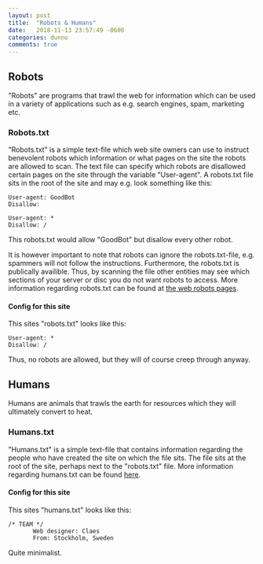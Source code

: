 ```yaml
---
layout: post
title:  "Robots & Humans"
date:   2018-11-13 23:57:49 -0600
categories: dunno
comments: true
---
```

## Robots 
"Robots" are programs that trawl the web for information which can be used in a variety of applications such as e.g. search engines, spam, marketing etc.

### Robots.txt
"Robots.txt" is a simple text-file which web site owners can use to instruct benevolent robots which information or what pages on the site the robots are allowed to scan. The text file can specify which robots are disallowed certain pages on the site through the variable "User-agent". A robots.txt file sits in the root of the site and may e.g. look something like this:
```
User-agent: GoodBot
Disallow: 

User-agent: *
Disallow: /
```
This robots.txt would allow "GoodBot" but disallow every other robot. 

It is however important to note that robots can ignore the robots.txt-file, e.g. spammers will not follow the instructions. Furthermore, the robots.txt is publically availible. Thus, by scanning the file other entities may see which sections of your server or disc you do not want robots to access. More information regarding robots.txt can be found at [the web robots pages](http://www.robotstxt.org/).

#### Config for this site
This sites "robots.txt" looks like this:
```
User-agent: *
Disallow: /
```
Thus, no robots are allowed, but they will of course creep through anyway.

## Humans
Humans are animals that trawls the earth for resources which they will ultimately convert to heat.

### Humans.txt 
"Humans.txt" is a simple text-file that contains information regarding the people who have created the site on which the file sits. The file sits at the root of the site, perhaps next to the "robots.txt" file. More information regarding humans.txt can be found [here](http://humanstxt.org/).

#### Config for this site
This sites "humans.txt" looks like this:
```
/* TEAM */
       Web designer: Claes
       From: Stockholm, Sweden
```
Quite minimalist.


